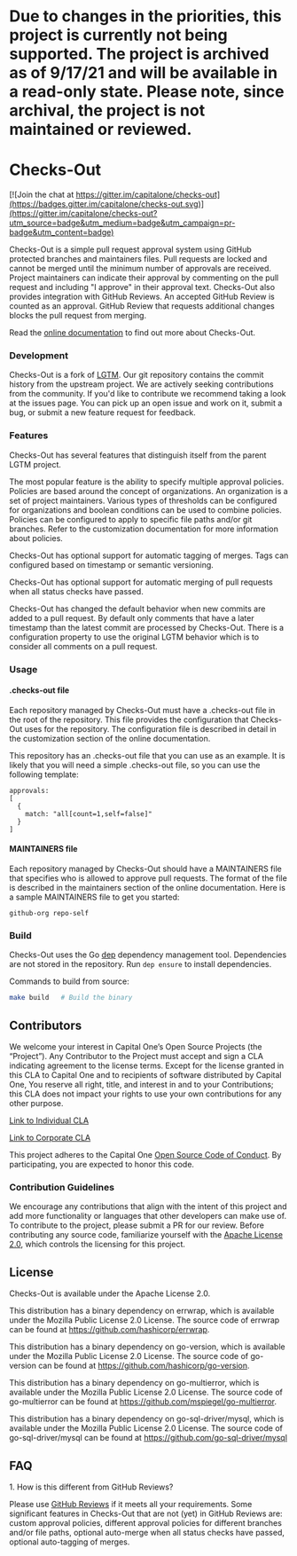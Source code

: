 # Due to changes in the priorities, this project is currently not being supported. The project is archived as of 9/17/21 and will be available in a read-only state. Please note, since archival, the project is not maintained or reviewed. #

# Checks-Out

[![Join the chat at https://gitter.im/capitalone/checks-out](https://badges.gitter.im/capitalone/checks-out.svg)](https://gitter.im/capitalone/checks-out?utm_source=badge&utm_medium=badge&utm_campaign=pr-badge&utm_content=badge)

Checks-Out is a simple pull request approval system using GitHub
protected branches and maintainers files. Pull requests are locked and cannot be
merged until the minimum number of approvals are received. Project maintainers
can indicate their approval by commenting on the pull request and including
"I approve" in their approval text. Checks-Out also provides integration
with GitHub Reviews. An accepted GitHub Review is counted as an approval.
GitHub Review that requests additional changes blocks the pull request from merging.

Read the [online documentation](https://capitalone.github.io/checks-out) to find out more about Checks-Out.

### Development

Checks-Out is a fork of [LGTM](https://github.com/lgtmco/lgtm). Our git repository
contains the commit history from the upstream project. We are actively seeking
contributions from the community. If you'd like to contribute we recommend
taking a look at the issues page. You can pick up an open issue and work on it,
submit a bug, or submit a new feature request for feedback.

### Features

Checks-Out has several features that distinguish itself from the parent LGTM project.

The most popular feature is the ability to specify multiple approval policies.
Policies are based around the concept of organizations. An organization is
a set of project maintainers. Various types of thresholds can be configured
for organizations and boolean conditions can be used to combine policies.
Policies can be configured to apply to specific file paths and/or git branches.
Refer to the customization documentation for more information about policies.

Checks-Out has optional support for automatic tagging of merges. Tags can configured
based on timestamp or semantic versioning.

Checks-Out has optional support for automatic merging of pull requests when
all status checks have passed.

Checks-Out has changed the default behavior when new commits are added to a pull
request. By default only comments that have a later timestamp than the
latest commit are processed by Checks-Out. There is a configuration property to use
the original LGTM behavior which is to consider all comments on a pull request. 

### Usage

#### .checks-out file

Each repository managed by Checks-Out must have a .checks-out file in the root of the
repository. This file provides the configuration that Checks-Out uses for the
repository. The configuration file is described in detail in the
customization section of the online documentation.

This repository has an .checks-out file that you can use as an example.
It is likely that you will need a simple .checks-out file, so you can use
the following template:

```
approvals:
[
  {
    match: "all[count=1,self=false]"
  }
]
```

#### MAINTAINERS file

Each repository managed by Checks-Out should have a MAINTAINERS file that specifies
who is allowed to approve pull requests. The format of the file
is described in the maintainers section of the online
documentation. Here is a sample MAINTAINERS file to get you started:

```
github-org repo-self
```

### Build

Checks-Out uses the Go [dep](https://github.com/golang/dep) dependency management tool.
Dependencies are not stored in the repository. Run `dep ensure` to install dependencies.

Commands to build from source:

```sh
make build   # Build the binary
```

## Contributors

We welcome your interest in Capital One’s Open Source Projects (the “Project”). Any Contributor to the Project must accept and sign a CLA indicating agreement to the license terms. Except for the license granted in this CLA to Capital One and to recipients of software distributed by Capital One, You reserve all right, title, and interest in and to your Contributions; this CLA does not impact your rights to use your own contributions for any other purpose.

[Link to Individual CLA](https://docs.google.com/forms/d/19LpBBjykHPox18vrZvBbZUcK6gQTj7qv1O5hCduAZFU/viewform)

[Link to Corporate CLA](https://docs.google.com/forms/d/e/1FAIpQLSeAbobIPLCVZD_ccgtMWBDAcN68oqbAJBQyDTSAQ1AkYuCp_g/viewform)

This project adheres to the Capital One [Open Source Code of Conduct](http://www.capitalone.io/codeofconduct/). By participating, you are expected to honor this code.

### Contribution Guidelines
We encourage any contributions that align with the intent of this project and add more functionality or languages that other developers can make use of. To contribute to the project, please submit a PR for our review. Before contributing any source code, familiarize yourself with the [Apache License 2.0](LICENSE), which controls the licensing for this project.

## License

Checks-Out is available under the Apache License 2.0.

This distribution has a binary dependency on errwrap, which is available under
the Mozilla Public License 2.0 License. The source code of errwrap can be found at
https://github.com/hashicorp/errwrap.

This distribution has a binary dependency on go-version, which is available under
the Mozilla Public License 2.0 License. The source code of go-version can be found at
https://github.com/hashicorp/go-version.

This distribution has a binary dependency on go-multierror, which is available under
the Mozilla Public License 2.0 License. The source code of go-multierror can be found
at https://github.com/mspiegel/go-multierror.

This distribution has a binary dependency on go-sql-driver/mysql, which is available under
the Mozilla Public License 2.0 License. The source code of go-sql-driver/mysql can be found
at https://github.com/go-sql-driver/mysql

## FAQ

1\. How is this different from GitHub Reviews?

Please use [GitHub Reviews](https://help.github.com/articles/about-pull-request-reviews/) if it meets all your requirements. Some significant features in Checks-Out that are not (yet) in GitHub Reviews are: custom
approval policies, different approval policies for different branches and/or file paths, optional auto-merge
when all status checks have passed, optional auto-tagging of merges.
